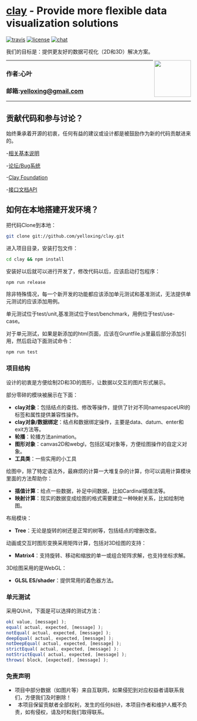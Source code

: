 [clay](https://gitq.com/yelloxing/clay) - Provide more flexible data visualization solutions
==================================================

[![travis](https://github.com/yelloxing/clay/blob/master/travis.svg)](https://www.travis-ci.org/yelloxing/clay)
[![license](https://github.com/yelloxing/clay/blob/master/license.svg)](https://github.com/yelloxing/clay/blob/master/LICENSE)
[![chat](https://github.com/yelloxing/clay/blob/master/chat.svg)](https://gitq.com/yelloxing/clay)

我们的目标是：提供更友好的数据可视化（2D和3D）解决方案。

<img align="right" height="100" src="https://github.com/yelloxing/clay/blob/master/clay.png">

****
### 作者:心叶
### 邮箱:yelloxing@gmail.com
****

贡献代码和参与讨论？
--------------------------------------
始终秉承着开源的初衷，任何有益的建议或设计都是被鼓励作为新的代码贡献进来的。

-[相关基本说明](https://github.com/yelloxing/clay/blob/master/.github/CONTRIBUTING.md)

-[论坛/Bug系统](https://gitq.com/yelloxing/clay)

-[Clay Foundation](https://github.com/ClayFoundation)

-[接口文档API](https://yelloxing.github.io/clay/doc)

如何在本地搭建开发环境？
--------------------------------------

把代码Clone到本地：

```bash
git clone git://github.com/yelloxing/clay.git
```

进入项目目录，安装打包文件：

```bash
cd clay && npm install
```

安装好以后就可以进行开发了，修改代码以后，应该启动打包程序：

```bash
npm run release
```

除非特殊情况，每一个新开发的功能都应该添加单元测试和基准测试，无法提供单元测试的应该添加用例。

单元测试位于test/unit,基准测试位于test/benchmark，用例位于test/use-case。

对于单元测试，如果是新添加的html页面，应该在Gruntfile.js里最后部分添加引用，然后启动下面测试命令：

```bash
npm run test
```

### 项目结构

设计的初衷是方便绘制2D和3D的图形，让数据以交互的图片形式展示。

部分零碎的模块被展示在下面：

- **clay对象**：包括结点的查找、修改等操作，提供了针对不同namespaceURI的标签和属性提供兼容性操作。
- **clay对象/数据绑定**：结点和数据绑定操作，主要是data、datum、enter和exit方法等。
- **轮播**：轮播方法animation。
- **图形对象**：canvas2D和webgl，包括区域对象等，方便绘图操作的自定义对象。
- **工具类**：一些实用的小工具

绘图中，除了特定语法外，最麻烦的计算一大堆复杂的计算，你可以调用计算模块里面的方法帮助你：

- **插值计算**：给点一些数据，补足中间数据，比如Cardinal插值法等。
- **映射计算**：现实的数据变成绘图的格式需要建立一种映射关系，比如绘制地图。

布局模块：

- **Tree**：无论是旋转的树还是正常的树等，包括结点的增删改查。

动画或交互时图形变换采用矩阵计算，包括对3D绘图的支持：

- **Matrix4**：支持旋转、移动和缩放的单一或组合矩阵求解，也支持坐标求解。

3D绘图采用的是WebGL：

- **GLSL ES/shader**：提供常用的着色器方法。

### 单元测试

采用QUnit，下面是可以选择的测试方法：

```js
ok( value, [message] );
equal( actual, expected, [message] );
notEqual( actual, expected, [message] );
deepEqual( actual, expected, [message] );
notDeepEqual( actual, expected, [message] );
strictEqual( actual, expected, [message] );
notStrictEqual( actual, expected, [message] );
throws( block, [expected], [message] );
```

### 免责声明

*   项目中部分数据（如图片等）来自互联网，如果侵犯到对应权益者请联系我们，方便我们及时删除！
*   本项目保留贡献者全部权利，发生的任何纠纷，本项目作者和维护人概不负责，如有侵权，请及时和我们取得联系。

